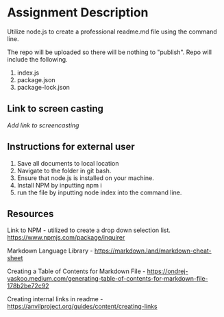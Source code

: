 # Assignment Description
Utilize node.js to create a professional readme.md file using the command line.

The repo will be uploaded so there will be nothing to "publish". Repo will include the following.
1. index.js
2. package.json
3. package-lock.json

## Link to screen casting
*Add link to screencasting*

## Instructions for external user
1. Save all documents to local location
2. Navigate to the folder in git bash.
3. Ensure that node.js is installed on your machine.
4. Install NPM by inputting npm i
5. run the file by inputting node index into the command line.


## Resources
Link to NPM - utilized to create a drop down selection list. https://www.npmjs.com/package/inquirer

Markdown Language Library - https://markdown.land/markdown-cheat-sheet

Creating a Table of Contents for Markdown File - https://ondrej-vaskoo.medium.com/generating-table-of-contents-for-markdown-file-178b2be72c92 

Creating internal links in readme - https://anvilproject.org/guides/content/creating-links

